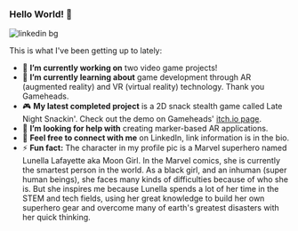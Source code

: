 ### Hello World! 👋

![linkedin bg](https://user-images.githubusercontent.com/32820882/148144108-caec48c7-4ef4-4390-9c7c-8d506090840e.png)

<!--
**dayahh/dayahh** is a ✨ _special_ ✨ repository because its `README.md` (this file) appears on your GitHub profile.-->
This is what I've been getting up to lately:

- :eyes: **I’m currently working on** two video game projects!
-  🌱 **I’m currently learning about** game development through AR (augmented reality) and VR (virtual reality) technology. Thank you Gameheads.
- :video_game: **My latest completed project** is a 2D snack stealth game called Late Night Snackin'. Check out the demo on Gameheads' <a href="https://gameheads.itch.io/late-night-snackin" target="_blank">itch.io page</a>.
- 🤔 **I’m looking for help with** creating marker-based AR applications.
- :signal_strength: **Feel free to connect with me** on LinkedIn, link information is in the bio.
- ⚡ **Fun fact:** The character in my profile pic is a Marvel superhero named Lunella Lafayette aka Moon Girl. In the Marvel comics, she is currently the smartest person in the world. As a black girl, and an inhuman (super human beings), she faces many kinds of difficulties because of who she is. But she inspires me because Lunella spends a lot of her time in the STEM and tech fields, using her great knowledge to build her own superhero gear and overcome many of earth's greatest disasters with her quick thinking.

